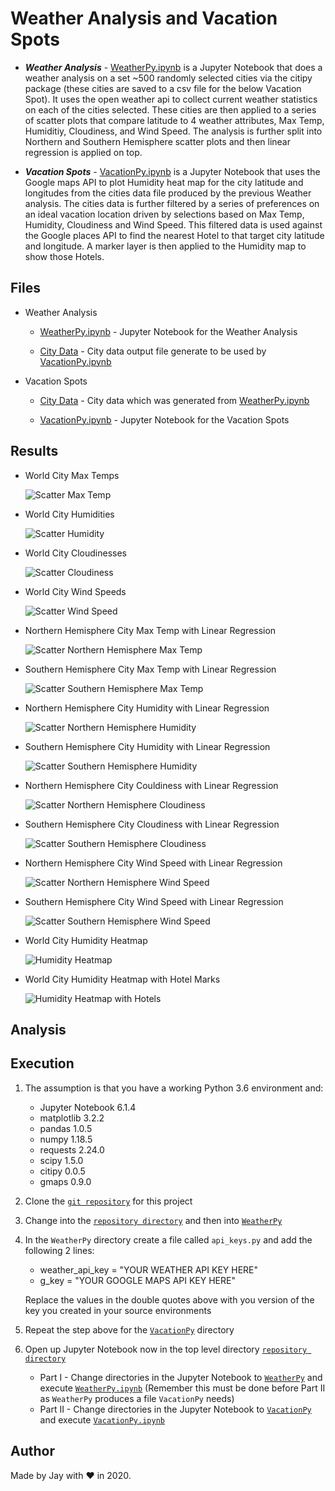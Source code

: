 # Weather Analysis and Vacation Spots

- **_Weather Analysis_** - [WeatherPy.ipynb](WeatherPy/WeatherPy.ipynb) is a Jupyter Notebook that does a weather analysis on a set ~500 randomly selected cities via the citipy package (these cities are saved to a csv file for the below Vacation Spot). It uses the open weather api to collect current weather statistics on each of the cities selected. These cities are then applied to a series of scatter plots that compare latitude to 4 weather attributes, Max Temp, Humiditiy, Cloudiness, and Wind Speed. The analysis is further split into Northern and Southern Hemisphere scatter plots and then linear regression is applied on top.

- **_Vacation Spots_** - [VacationPy.ipynb](VacationPy/VacationPy.ipynb) is a Jupyter Notebook that uses the Google maps API to plot Humidity heat map for the city latitude and longitudes from the cities data file produced by the previous Weather analysis. The cities data is further filtered by a series of preferences on an ideal vacation location driven by selections based on Max Temp, Humidity, Cloudiness and Wind Speed. This filtered data is used against the Google places API to find the nearest Hotel to that target city latitude and longitude. A marker layer is then applied to the Humidity map to show those Hotels.

## Files

- Weather Analysis

  - [WeatherPy.ipynb](WeatherPy/WeatherPy.ipynb) - Jupyter Notebook for the Weather Analysis

  - [City Data](WeatherPy/output_data/cities.csv) - City data output file generate to be used by [VacationPy.ipynb](VacationPy/VacationPy.ipynb)

- Vacation Spots

  - [City Data](WeatherPy/output_data/cities.csv) - City data which was generated from [WeatherPy.ipynb](WeatherPy/WeatherPy.ipynb)

  - [VacationPy.ipynb](VacationPy/VacationPy.ipynb) - Jupyter Notebook for the Vacation Spots

## Results

- World City Max Temps

  ![Scatter Max Temp](WeatherPy/images/scatter_max_temp.png)

- World City Humidities

  ![Scatter Humidity](WeatherPy/images/scatter_humidity.png)

- World City Cloudinesses

  ![Scatter Cloudiness](WeatherPy/images/scatter_cloudiness.png)

- World City Wind Speeds

  ![Scatter Wind Speed](WeatherPy/images/scatter_wind_speed.png)

- Northern Hemisphere City Max Temp with Linear Regression

  ![Scatter Northern Hemisphere Max Temp](WeatherPy/images/scatter_nh_max_temp.png)

- Southern Hemisphere City Max Temp with Linear Regression

  ![Scatter Southern Hemisphere Max Temp](WeatherPy/images/scatter_sh_max_temp.png)

- Northern Hemisphere City Humidity with Linear Regression

  ![Scatter Northern Hemisphere Humidity](WeatherPy/images/scatter_nh_humidity.png)

- Southern Hemisphere City Humidity with Linear Regression

  ![Scatter Southern Hemisphere Humidity](WeatherPy/images/scatter_sh_humidity.png)

- Northern Hemisphere City Couldiness with Linear Regression

  ![Scatter Northern Hemisphere Cloudiness](WeatherPy/images/scatter_nh_cloudiness.png)

- Southern Hemisphere City Cloudiness with Linear Regression

  ![Scatter Southern Hemisphere Cloudiness](WeatherPy/images/scatter_sh_cloudiness.png)

- Northern Hemisphere City Wind Speed with Linear Regression

  ![Scatter Northern Hemisphere Wind Speed](WeatherPy/images/scatter_nh_wind_speed.png)

- Southern Hemisphere City Wind Speed with Linear Regression

  ![Scatter Southern Hemisphere Wind Speed](WeatherPy/images/scatter_sh_wind_speed.png)

- World City Humidity Heatmap

  ![Humidity Heatmap](VacationPy/images/heatmap_world_humidity.png)

- World City Humidity Heatmap with Hotel Marks

  ![Humidity Heatmap with Hotels](VacationPy/images/heatmap_world_humidity_marker.png)

## Analysis

## Execution

1. The assumption is that you have a working Python 3.6 environment and:

   - Jupyter Notebook 6.1.4
   - matplotlib 3.2.2
   - pandas 1.0.5
   - numpy 1.18.5
   - requests 2.24.0
   - scipy 1.5.0
   - citipy 0.0.5
   - gmaps 0.9.0

1. Clone the [`git repository`](https://github.com/jayhjman/python-api-challenge) for this project
1. Change into the [`repository directory`](https://github.com/jayhjman/python-api-challenge) and then into [`WeatherPy`](WeatherPy/)
1. In the `WeatherPy` directory create a file called `api_keys.py` and add the following 2 lines:

   - weather_api_key = "YOUR WEATHER API KEY HERE"
   - g_key = "YOUR GOOGLE MAPS API KEY HERE"

   Replace the values in the double quotes above with you version of the key you created in your source environments

1. Repeat the step above for the [`VacationPy`](VacationPy/) directory
1. Open up Jupyter Notebook now in the top level directory [`repository directory`](https://github.com/jayhjman/python-api-challenge)
   - Part I - Change directories in the Jupyter Notebook to [`WeatherPy`](WeatherPy/) and execute [`WeatherPy.ipynb`](WeatherPy/WeatherPy.ipynb) (Remember this must be done before Part II as `WeatherPy` produces a file `VacationPy` needs)
   - Part II - Change directories in the Jupyter Notebook to [`VacationPy`](VacationPy/) and execute [`VacationPy.ipynb`](VacationPy/VacationPy.ipynb)

## Author

Made by Jay with :heart: in 2020.
